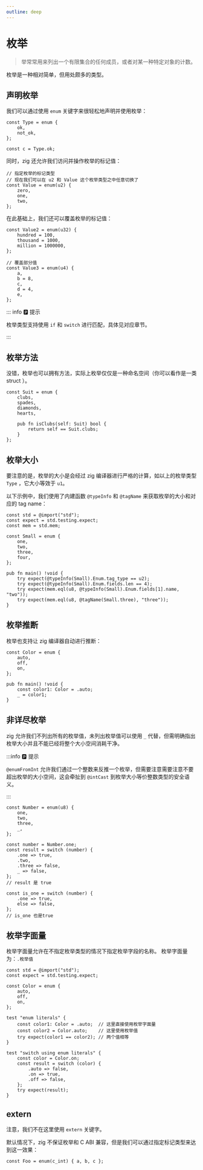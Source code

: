 ```yaml
---
outline: deep
---
```


# 枚举

> 举常常用来列出一个有限集合的任何成员，或者对某一种特定对象的计数。

枚举是一种相对简单，但用处颇多的类型。

## 声明枚举

我们可以通过使用 `enum` 关键字来很轻松地声明并使用枚举：

```zig
const Type = enum {
    ok,
    not_ok,
};

const c = Type.ok;
```

同时，zig 还允许我们访问并操作枚举的标记值：

```zig
// 指定枚举的标记类型
// 现在我们可以在 u2 和 Value 这个枚举类型之中任意切换了
const Value = enum(u2) {
    zero,
    one,
    two,
};
```

在此基础上，我们还可以覆盖枚举的标记值：

```zig
const Value2 = enum(u32) {
    hundred = 100,
    thousand = 1000,
    million = 1000000,
};

// 覆盖部分值
const Value3 = enum(u4) {
    a,
    b = 8,
    c,
    d = 4,
    e,
};
```

::: info 🅿️ 提示

枚举类型支持使用 `if` 和 `switch` 进行匹配，具体见对应章节。

:::

## 枚举方法

没错，枚举也可以拥有方法，实际上枚举仅仅是一种命名空间（你可以看作是一类 struct ）。

```zig
const Suit = enum {
    clubs,
    spades,
    diamonds,
    hearts,

    pub fn isClubs(self: Suit) bool {
        return self == Suit.clubs;
    }
};
```

## 枚举大小

要注意的是，枚举的大小是会经过 zig 编译器进行严格的计算，如以上的枚举类型 `Type` ，它大小等效于 `u1`。

以下示例中，我们使用了内建函数 `@typeInfo` 和 `@tagName` 来获取枚举的大小和对应的 tag name：

```zig
const std = @import("std");
const expect = std.testing.expect;
const mem = std.mem;

const Small = enum {
    one,
    two,
    three,
    four,
};

pub fn main() !void {
    try expect(@typeInfo(Small).Enum.tag_type == u2);
    try expect(@typeInfo(Small).Enum.fields.len == 4);
    try expect(mem.eql(u8, @typeInfo(Small).Enum.fields[1].name, "two"));
    try expect(mem.eql(u8, @tagName(Small.three), "three"));
}

```

## 枚举推断

枚举也支持让 zig 编译器自动进行推断：

```zig
const Color = enum {
    auto,
    off,
    on,
};

pub fn main() !void {
    const color1: Color = .auto;
    _ = color1;
}
```

## 非详尽枚举

zig 允许我们不列出所有的枚举值，未列出枚举值可以使用 `_` 代替，但需明确指出枚举大小并且不能已经将整个大小空间消耗干净。

:::info 🅿️ 提示

`@enumFromInt` 允许我们通过一个整数来反推一个枚举，但需要注意需要注意不要超出枚举的大小空间，这会牵扯到 `@intCast` 到枚举大小等价整数类型的安全语义。

:::

```zig
const Number = enum(u8) {
    one,
    two,
    three,
    _,
};

const number = Number.one;
const result = switch (number) {
    .one => true,
    .two,
    .three => false,
    _ => false,
};
// result 是 true

const is_one = switch (number) {
    .one => true,
    else => false,
};
// is_one 也是true
```

## 枚举字面量
枚举字面量允许在不指定枚举类型的情况下指定枚举字段的名称。
枚举字面量为：`.枚举值`
```zig
const std = @import("std");
const expect = std.testing.expect;

const Color = enum {
    auto,
    off,
    on,
};

test "enum literals" {
    const color1: Color = .auto;  // 这里直接使用枚举字面量
    const color2 = Color.auto;    // 这里使用枚举值
    try expect(color1 == color2); // 两个值相等
}

test "switch using enum literals" {
    const color = Color.on;
    const result = switch (color) {
        .auto => false,
        .on => true,
        .off => false,
    };
    try expect(result);
}
```

## extern

注意，我们不在这里使用 `extern` 关键字。

默认情况下，zig 不保证枚举和 C ABI 兼容，但是我们可以通过指定标记类型来达到这一效果：

```zig
const Foo = enum(c_int) { a, b, c };
```
